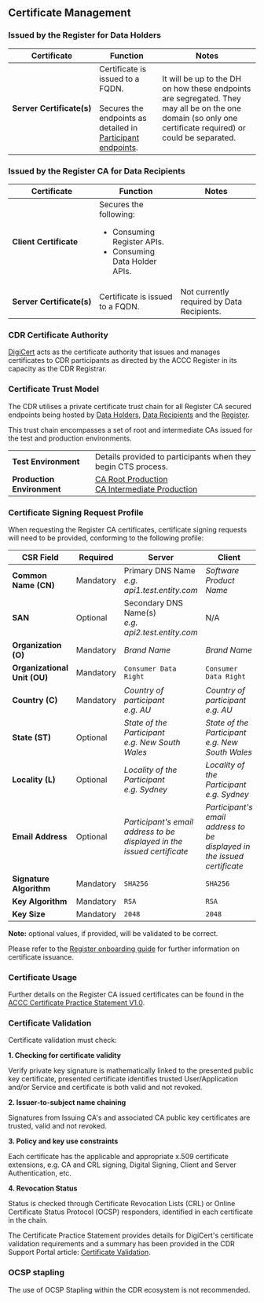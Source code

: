 
## Certificate Management



### Issued by the Register for Data Holders
Certificate | Function | Notes
-----------|------------------------------------------|------------------------------
| <span style="white-space: nowrap;">**Server Certificate(s)**</span> | Certificate is issued to a FQDN.<br><br>Secures the endpoints as detailed in [Participant endpoints](#participant-endpoints). | It will be up to the DH on how these endpoints are segregated. They may all be on the one domain (so only one certificate required) or could be separated.

### Issued by the Register CA for Data Recipients



Certificate | Function | Notes
-----------|------------------------------------------|------------------------------
| **Client Certificate** | Secures the following:<ul><li>Consuming Register APIs.</li><li>Consuming Data Holder APIs.</li></ul>
| <span style="white-space: nowrap;">**Server Certificate(s)**</span> | Certificate is issued to a FQDN. | Not currently required by Data Recipients.

### CDR Certificate Authority
[DigiCert](https://www.digicert.com) acts as the certificate authority that issues and manages certificates to CDR participants as directed by the ACCC Register in its capacity as the CDR Registrar.


### Certificate Trust Model



The CDR utilises a private certificate trust chain for all Register CA secured endpoints being hosted by [Data Holders](#participant-endpoints), [Data Recipients](#participant-endpoints) and the [Register](#register-apis).

This trust chain encompasses a set of root and intermediate CAs issued for the test and production environments.

|||
|---|---|
|**Test Environment**| Details provided to participants when they begin CTS process. |
|**Production Environment**|[CA Root Production](includes/register/certificates/production/ca_root_prod.cer)<br>[CA Intermediate Production](includes/register/certificates/production/ca_intermediate_prod.cer)|



### Certificate Signing Request Profile
When requesting the Register CA certificates, certificate signing requests will need to be provided, conforming to the following profile:

CSR Field | Required | Server | Client
-----------|----------|----------|----------
|**Common Name (CN)**| Mandatory | Primary DNS Name<br>*e.g. api1.test.entity.com* | _Software Product Name_
|**SAN**| Optional | Secondary DNS Name(s) <br>*e.g. api2.test.entity.com* | N/A
|**Organization (O)**| Mandatory| _Brand Name_ | _Brand Name_
|**Organizational Unit (OU)**| Mandatory| `Consumer Data Right` | `Consumer Data Right`
|**Country (C)**| Mandatory | _Country of participant_<br>*e.g. AU* | _Country of participant_<br>*e.g. AU*
|**State (ST)**| Optional | _State of the Participant_<br>*e.g. New South Wales* | _State of the Participant_<br>*e.g. New South Wales*
|**Locality (L)**| Optional | _Locality of the Participant_<br>*e.g. Sydney* | _Locality of the Participant_<br>*e.g. Sydney*
|**Email Address**| Optional | _Participant's email address to be displayed in the issued certificate_ | _Participant's email address to be displayed in the issued certificate_
|**Signature Algorithm**| Mandatory | `SHA256` | `SHA256`
|**Key Algorithm**| Mandatory | `RSA` | `RSA`
|**Key Size**| Mandatory | `2048` | `2048`

**Note:** optional values, if provided, will be validated to be correct.

Please refer to the [Register onboarding guide](https://www.accc.gov.au/focus-areas/consumer-data-right-cdr-0/on-boarding-guide) for further information on certificate issuance.

### Certificate Usage
Further details on the Register CA issued certificates can be found in the [ACCC Certificate Practice Statement V1.0](https://www.cdr.gov.au/sites/default/files/2020-12/CDR%20-%20ACCC%20Certification%20practice%20statement.pdf).

### Certificate Validation
Certificate validation must check:

**1. Checking for certificate validity**

Verify private key signature is mathematically linked to the presented public key certificate, presented certificate identifies trusted User/Application and/or Service and certificate is both valid and not revoked.

**2. Issuer‐to‐subject name chaining**

Signatures from Issuing CA's and associated CA public key certificates are trusted, valid and not revoked.

**3. Policy and key use constraints**

Each certificate has the applicable and appropriate x.509 certificate extensions, e.g. CA and CRL signing, Digital Signing, Client and Server Authentication, etc.

**4. Revocation Status**

Status is checked through Certificate Revocation Lists (CRL) or Online Certificate Status Protocol (OCSP) responders, identified in each certificate in the chain.

The Certificate Practice Statement provides details for DigiCert's certificate validation requirements and a summary has been provided in the CDR Support Portal article: [Certificate Validation](https://cdr-support.zendesk.com/hc/en-us/articles/900005826963-Certificate-Validation).

### OCSP stapling
The use of OCSP Stapling within the CDR ecosystem is not recommended.
